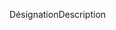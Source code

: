 <span data-ttu-id="155de-101">Désignation</span><span class="sxs-lookup"><span data-stu-id="155de-101">Description</span></span>
